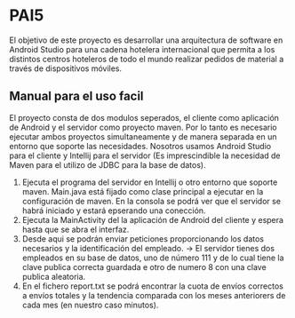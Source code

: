 # PAI5
El objetivo de este proyecto es desarrollar una arquitectura de software en Android Studio para una cadena hotelera internacional que permita a los distintos centros hoteleros de todo el mundo realizar pedidos de material a través de dispositivos móviles.

## Manual para el uso facil
El proyecto consta de dos modulos seperados, el cliente como aplicación de Android y el servidor como proyecto maven. 
Por lo tanto es necesario ejecutar ambos proyectos simultaneamente y de manera separada en un entorno que soporte las necesidades. Nosotros usamos 
Android Studio para el cliente y Intellij para el servidor (Es imprescindible la necesidad de Maven para el utilizo de JDBC para la base de datos). 

1. Ejecuta el programa del servidor en Intellij o otro entorno que soporte maven. Main.java está fijado como clase principal a ejecutar en la configuración de maven. En la consola se podrá ver que el servidor se habrá iniciado y estará epserando una conección.
2. Ejecuta la MainActivity del la aplicación de Android del cliente y espera hasta que se abra el interfaz.
3. Desde aqui se podrán enviar peticiones proporcionando los datos necesarios y la identificación del empleado.
   -> El servidor tienes dos empleados en su base de datos, uno de número 111 y de lo cual tiene la clave publica correcta guardada e otro de numero 8 con una clave publica aleatoria.
4. En el fichero report.txt se podrá encontrar la cuota de envíos correctos a envíos totales y la tendencia comparada con los meses anteriorers de cada mes (en nuestro caso minutos).
